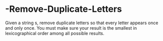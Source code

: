 # -Remove-Duplicate-Letters

Given a string s, remove duplicate letters so that every letter appears once and only once. You must make sure your result is 
the smallest in lexicographical order
 among all possible results.
